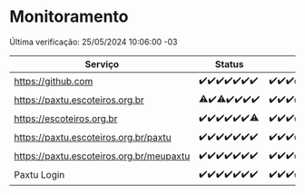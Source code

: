 # Monitoramento

Última verificação: 25/05/2024 10:06:00 -03

|Serviço|Status|Últimas 24h|
|---|---|---|
|https://github.com|<span title="2024-05-18: OK=24">✔️</span><span title="2024-05-19: OK=24">✔️</span><span title="2024-05-20: OK=24">✔️</span><span title="2024-05-21: OK=24">✔️</span><span title="2024-05-22: OK=24">✔️</span><span title="2024-05-23: OK=24">✔️</span><span title="2024-05-24: OK=13">✔️</span>|<span title="24/05/2024 10:08:00 -03 : 200">✔️</span><span title="24/05/2024 11:06:00 -03 : 200">✔️</span><span title="24/05/2024 12:07:00 -03 : 200">✔️</span><span title="24/05/2024 13:07:00 -03 : 200">✔️</span><span title="24/05/2024 14:06:00 -03 : 200">✔️</span><span title="24/05/2024 15:09:00 -03 : 200">✔️</span><span title="24/05/2024 16:04:00 -03 : 200">✔️</span><span title="24/05/2024 17:07:00 -03 : 200">✔️</span><span title="24/05/2024 18:06:00 -03 : 200">✔️</span><span title="24/05/2024 19:07:00 -03 : 200">✔️</span><span title="24/05/2024 20:06:00 -03 : 200">✔️</span><span title="24/05/2024 21:30:00 -03 : 200">✔️</span><span title="24/05/2024 22:44:00 -03 : 200">✔️</span><span title="24/05/2024 23:20:00 -03 : 200">✔️</span><span title="25/05/2024 00:08:00 -03 : 200">✔️</span><span title="25/05/2024 01:08:00 -03 : 200">✔️</span><span title="25/05/2024 02:06:00 -03 : 200">✔️</span><span title="25/05/2024 03:09:00 -03 : 200">✔️</span><span title="25/05/2024 04:04:00 -03 : 200">✔️</span><span title="25/05/2024 05:08:00 -03 : 200">✔️</span><span title="25/05/2024 06:07:00 -03 : 200">✔️</span><span title="25/05/2024 07:07:00 -03 : 200">✔️</span><span title="25/05/2024 08:05:00 -03 : 200">✔️</span><span title="25/05/2024 09:10:00 -03 : 200">✔️</span><span title="25/05/2024 10:06:00 -03 : 200">✔️</span>|
|https://paxtu.escoteiros.org.br|<span title="2024-05-18: OK=23, Falhas=1">⚠️</span><span title="2024-05-19: OK=24">✔️</span><span title="2024-05-20: OK=23, Falhas=1">⚠️</span><span title="2024-05-21: OK=24">✔️</span><span title="2024-05-22: OK=24">✔️</span><span title="2024-05-23: OK=24">✔️</span><span title="2024-05-24: OK=13">✔️</span>|<span title="24/05/2024 10:08:00 -03 : 200">✔️</span><span title="24/05/2024 11:06:00 -03 : 200">✔️</span><span title="24/05/2024 12:07:00 -03 : 200">✔️</span><span title="24/05/2024 13:07:00 -03 : 200">✔️</span><span title="24/05/2024 14:06:00 -03 : 200">✔️</span><span title="24/05/2024 15:09:00 -03 : 200">✔️</span><span title="24/05/2024 16:04:00 -03 : 200">✔️</span><span title="24/05/2024 17:07:00 -03 : 200">✔️</span><span title="24/05/2024 18:06:00 -03 : 200">✔️</span><span title="24/05/2024 19:07:00 -03 : 200">✔️</span><span title="24/05/2024 20:06:00 -03 : 200">✔️</span><span title="24/05/2024 21:30:00 -03 : 200">✔️</span><span title="24/05/2024 22:44:00 -03 : 200">✔️</span><span title="24/05/2024 23:20:00 -03 : 200">✔️</span><span title="25/05/2024 00:08:00 -03 : 200">✔️</span><span title="25/05/2024 01:08:00 -03 : 200">✔️</span><span title="25/05/2024 02:06:00 -03 : 200">✔️</span><span title="25/05/2024 03:09:00 -03 : 200">✔️</span><span title="25/05/2024 04:04:00 -03 : 200">✔️</span><span title="25/05/2024 05:08:00 -03 : 200">✔️</span><span title="25/05/2024 06:07:00 -03 : 200">✔️</span><span title="25/05/2024 07:07:00 -03 : 200">✔️</span><span title="25/05/2024 08:05:00 -03 : 200">✔️</span><span title="25/05/2024 09:10:00 -03 : 200">✔️</span><span title="25/05/2024 10:06:00 -03 : 200">✔️</span>|
|https://escoteiros.org.br|<span title="2024-05-18: OK=24">✔️</span><span title="2024-05-19: OK=24">✔️</span><span title="2024-05-20: OK=24">✔️</span><span title="2024-05-21: OK=24">✔️</span><span title="2024-05-22: OK=24">✔️</span><span title="2024-05-23: OK=24">✔️</span><span title="2024-05-24: OK=12, Falhas=1">⚠️</span>|<span title="24/05/2024 10:08:00 -03 : 200">✔️</span><span title="24/05/2024 11:06:00 -03 : 200">✔️</span><span title="24/05/2024 12:07:00 -03 : 200">✔️</span><span title="24/05/2024 13:07:00 -03 : 200">✔️</span><span title="24/05/2024 14:06:00 -03 : 200">✔️</span><span title="24/05/2024 15:09:00 -03 : 200">✔️</span><span title="24/05/2024 16:04:00 -03 : 200">✔️</span><span title="24/05/2024 17:07:00 -03 : 200">✔️</span><span title="24/05/2024 18:06:00 -03 : 200">✔️</span><span title="24/05/2024 19:07:00 -03 : 200">✔️</span><span title="24/05/2024 20:06:00 -03 : 200">✔️</span><span title="24/05/2024 21:30:00 -03 : 200">✔️</span><span title="24/05/2024 22:44:00 -03 : 200">✔️</span><span title="24/05/2024 23:20:00 -03 : 200">✔️</span><span title="25/05/2024 00:08:00 -03 : 200">✔️</span><span title="25/05/2024 01:08:00 -03 : 200">✔️</span><span title="25/05/2024 02:06:00 -03 : 200">✔️</span><span title="25/05/2024 03:09:00 -03 : 200">✔️</span><span title="25/05/2024 04:04:00 -03 : 200">✔️</span><span title="25/05/2024 05:08:00 -03 : 200">✔️</span><span title="25/05/2024 06:07:00 -03 : 200">✔️</span><span title="25/05/2024 07:07:00 -03 : 200">✔️</span><span title="25/05/2024 08:06:00 -03 : 200">✔️</span><span title="25/05/2024 09:10:00 -03 : 200">✔️</span><span title="25/05/2024 10:06:00 -03 : 200">✔️</span>|
|https://paxtu.escoteiros.org.br/paxtu|<span title="2024-05-18: OK=24">✔️</span><span title="2024-05-19: OK=24">✔️</span><span title="2024-05-20: OK=24">✔️</span><span title="2024-05-21: OK=24">✔️</span><span title="2024-05-22: OK=24">✔️</span><span title="2024-05-23: OK=24">✔️</span><span title="2024-05-24: OK=13">✔️</span>|<span title="24/05/2024 10:08:00 -03 : 200">✔️</span><span title="24/05/2024 11:06:00 -03 : 200">✔️</span><span title="24/05/2024 12:07:00 -03 : 200">✔️</span><span title="24/05/2024 13:07:00 -03 : 200">✔️</span><span title="24/05/2024 14:06:00 -03 : 200">✔️</span><span title="24/05/2024 15:09:00 -03 : 200">✔️</span><span title="24/05/2024 16:04:00 -03 : 200">✔️</span><span title="24/05/2024 17:07:00 -03 : 200">✔️</span><span title="24/05/2024 18:06:00 -03 : 200">✔️</span><span title="24/05/2024 19:07:00 -03 : 200">✔️</span><span title="24/05/2024 20:06:00 -03 : 200">✔️</span><span title="24/05/2024 21:30:00 -03 : 200">✔️</span><span title="24/05/2024 22:44:00 -03 : 200">✔️</span><span title="24/05/2024 23:20:00 -03 : 200">✔️</span><span title="25/05/2024 00:08:00 -03 : 200">✔️</span><span title="25/05/2024 01:08:00 -03 : 200">✔️</span><span title="25/05/2024 02:06:00 -03 : 200">✔️</span><span title="25/05/2024 03:09:00 -03 : 200">✔️</span><span title="25/05/2024 04:04:00 -03 : 200">✔️</span><span title="25/05/2024 05:08:00 -03 : 200">✔️</span><span title="25/05/2024 06:07:00 -03 : 200">✔️</span><span title="25/05/2024 07:07:00 -03 : 200">✔️</span><span title="25/05/2024 08:06:00 -03 : 200">✔️</span><span title="25/05/2024 09:10:00 -03 : 200">✔️</span><span title="25/05/2024 10:06:00 -03 : 200">✔️</span>|
|https://paxtu.escoteiros.org.br/meupaxtu|<span title="2024-05-18: OK=24">✔️</span><span title="2024-05-19: OK=24">✔️</span><span title="2024-05-20: OK=24">✔️</span><span title="2024-05-21: OK=24">✔️</span><span title="2024-05-22: OK=24">✔️</span><span title="2024-05-23: OK=24">✔️</span><span title="2024-05-24: OK=13">✔️</span>|<span title="24/05/2024 10:08:00 -03 : 200">✔️</span><span title="24/05/2024 11:06:00 -03 : 200">✔️</span><span title="24/05/2024 12:07:00 -03 : 200">✔️</span><span title="24/05/2024 13:07:00 -03 : 200">✔️</span><span title="24/05/2024 14:06:00 -03 : 200">✔️</span><span title="24/05/2024 15:09:00 -03 : 200">✔️</span><span title="24/05/2024 16:04:00 -03 : 200">✔️</span><span title="24/05/2024 17:07:00 -03 : 200">✔️</span><span title="24/05/2024 18:06:00 -03 : 200">✔️</span><span title="24/05/2024 19:07:00 -03 : 200">✔️</span><span title="24/05/2024 20:06:00 -03 : 200">✔️</span><span title="24/05/2024 21:30:00 -03 : 200">✔️</span><span title="24/05/2024 22:44:00 -03 : 200">✔️</span><span title="24/05/2024 23:20:00 -03 : 200">✔️</span><span title="25/05/2024 00:08:00 -03 : 200">✔️</span><span title="25/05/2024 01:08:00 -03 : 200">✔️</span><span title="25/05/2024 02:06:00 -03 : 200">✔️</span><span title="25/05/2024 03:09:00 -03 : 200">✔️</span><span title="25/05/2024 04:04:00 -03 : 200">✔️</span><span title="25/05/2024 05:08:00 -03 : 200">✔️</span><span title="25/05/2024 06:07:00 -03 : 200">✔️</span><span title="25/05/2024 07:07:00 -03 : 200">✔️</span><span title="25/05/2024 08:06:00 -03 : 200">✔️</span><span title="25/05/2024 09:10:00 -03 : 200">✔️</span><span title="25/05/2024 10:06:00 -03 : 200">✔️</span>|
|Paxtu Login|<span title="2024-05-18: OK=24">✔️</span><span title="2024-05-19: OK=24">✔️</span><span title="2024-05-20: OK=24">✔️</span><span title="2024-05-21: OK=24">✔️</span><span title="2024-05-22: OK=24">✔️</span><span title="2024-05-23: OK=24">✔️</span><span title="2024-05-24: OK=13">✔️</span>|<span title="24/05/2024 10:08:00 -03 : 200">✔️</span><span title="24/05/2024 11:06:00 -03 : 200">✔️</span><span title="24/05/2024 12:07:00 -03 : 200">✔️</span><span title="24/05/2024 13:07:00 -03 : 200">✔️</span><span title="24/05/2024 14:06:00 -03 : 200">✔️</span><span title="24/05/2024 15:09:00 -03 : 200">✔️</span><span title="24/05/2024 16:04:00 -03 : 200">✔️</span><span title="24/05/2024 17:07:00 -03 : 200">✔️</span><span title="24/05/2024 18:06:00 -03 : 200">✔️</span><span title="24/05/2024 19:07:00 -03 : 200">✔️</span><span title="24/05/2024 20:06:00 -03 : 200">✔️</span><span title="24/05/2024 21:30:00 -03 : 200">✔️</span><span title="24/05/2024 22:44:00 -03 : 200">✔️</span><span title="24/05/2024 23:20:00 -03 : 200">✔️</span><span title="25/05/2024 00:08:00 -03 : 200">✔️</span><span title="25/05/2024 01:08:00 -03 : 200">✔️</span><span title="25/05/2024 02:06:00 -03 : 200">✔️</span><span title="25/05/2024 03:09:00 -03 : 200">✔️</span><span title="25/05/2024 04:04:00 -03 : 200">✔️</span><span title="25/05/2024 05:08:00 -03 : 200">✔️</span><span title="25/05/2024 06:07:00 -03 : 200">✔️</span><span title="25/05/2024 07:07:00 -03 : 200">✔️</span><span title="25/05/2024 08:06:00 -03 : 200">✔️</span><span title="25/05/2024 09:10:00 -03 : 200">✔️</span><span title="25/05/2024 10:06:00 -03 : 200">✔️</span>|
